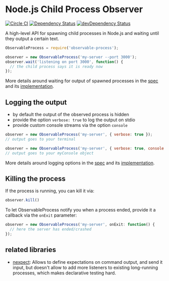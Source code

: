 # Node.js Child Process Observer

[![Circle CI](https://circleci.com/gh/Originate/observable-process.svg?style=shield)](https://circleci.com/gh/Originate/observable-process)
[![Dependency Status](https://david-dm.org/originate/observable-process.svg)](https://david-dm.org/originate/observable-process)
[![devDependency Status](https://david-dm.org/originate/observable-process/dev-status.svg)](https://david-dm.org/originate/observable-process#info=devDependencies)


A high-level API for spawning child processes in Node.js
and waiting until they output a certain text.


```javascript
ObservableProcess = require('observable-process');

observer = new ObservableProcess('my-server --port 3000');
observer.wait('listening on port 3000', function() {
  // the child process says it is ready now
});
```

More details around waiting for output of spawned processes
in the [spec](features/observable-process.feature)
and its [implementation](features/steps/steps.ls).


## Logging the output

* by default the output of the observed process is hidden
* provide the option `verbose: true` to log the output on stdio
* provide custom console streams via the option `console`

```javascript
observer = new ObservableProcess('my-server', { verbose: true });
// output goes to your terminal

observer = new ObservableProcess('my-server', { verbose: true, console: myConsole });
// output goes to your myConsole object
```

More details around logging options in the [spec](features/verbose.feature)
and its [implementation](features/steps/steps.ls).


## Killing the process

If the process is running, you can kill it via:

```javascript
observer.kill()
```

To let ObservableProcess notify you when a process ended,
provide it a callback via the `onExit` parameter:

```javascript
observer = new ObservableProcess('my-server', onExit: function() {
  // here the server has ended/crashed
});
```


## related libraries

* [nexpect](https://github.com/nodejitsu/nexpect):
  Allows to define expectations on command output,
  and send it input,
  but doesn't allow to add more listeners to existing long-running processes,
  which makes declarative testing hard.
